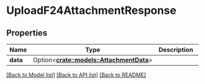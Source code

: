 # UploadF24AttachmentResponse

## Properties

Name | Type | Description | Notes
------------ | ------------- | ------------- | -------------
**data** | Option<[**crate::models::AttachmentData**](AttachmentData.md)> |  | [optional]

[[Back to Model list]](../README.md#documentation-for-models) [[Back to API list]](../README.md#documentation-for-api-endpoints) [[Back to README]](../README.md)


